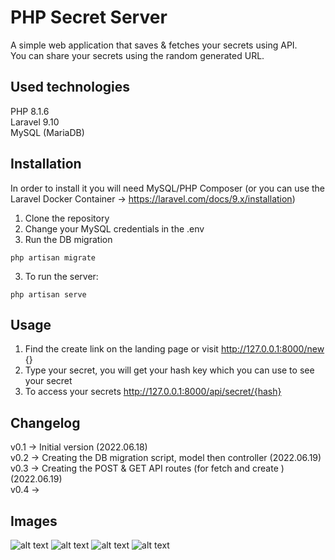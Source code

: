 # PHP Secret Server 

A simple web application that saves & fetches your secrets using API.  
You can share your secrets using the random generated URL.

## Used technologies
PHP 8.1.6  
Laravel 9.10  
MySQL (MariaDB)


## Installation
In order to install it you will need MySQL/PHP Composer (or you can use the Laravel Docker Container -> https://laravel.com/docs/9.x/installation)
1. Clone the repository 
2. Change your MySQL credentials in the .env  
3. Run the DB migration 
```
php artisan migrate
```  
3. To run the server:
```
php artisan serve
```

## Usage

1. Find the create link on the landing page or visit http://127.0.0.1:8000/new {}  
2. Type your secret, you will get your hash key which you can use to see your secret  
3. To access your secrets http://127.0.0.1:8000/api/secret/{hash} 
## Changelog
v0.1 -> Initial version  (2022.06.18)  
v0.2 -> Creating the DB migration script, model then controller  (2022.06.19)  
v0.3 -> Creating the POST & GET API routes (for fetch and create )  (2022.06.19)  
v0.4 ->   
## Images
![alt text](https://i.imgur.com/qsy9XS7_d.webp?maxwidth=760&fidelity=grand)
![alt text](https://i.imgur.com/1wxHsjJ_d.webp?maxwidth=760&fidelity=grand)
![alt text](http://url/to/img.png)
![alt text](http://url/to/img.png)
